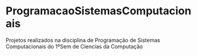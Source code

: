 # ProgramacaoSistemasComputacionais
Projetos realizados na disciplina de Programação de Sistemas Computacionais do 1ºSem de Ciencias da Computação
